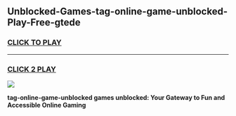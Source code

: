 
## Unblocked-Games-tag-online-game-unblocked-Play-Free-gtede
<h3>
<a href="https://premium76.site?title=tag-online-game-unblocked&ref=17A">CLICK TO PLAY</a></h3>
<hr>

<h3>
<a href="https://premium76.site?title=tag-online-game-unblocked&ref=17A">CLICK 2 PLAY</a>
  
</h3>

<a href="https://premium76.site?title=tag-online-game-unblocked&ref=17A"><img src="https://clearcache.store/games.png"></a>


**tag-online-game-unblocked games unblocked: Your Gateway to Fun and Accessible Online Gaming**
